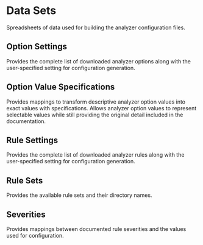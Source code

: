 # Data Sets

Spreadsheets of data used for building the analyzer configuration files.

## Option Settings

Provides the complete list of downloaded analyzer options along with the user-specified setting for configuration generation.

## Option Value Specifications

Provides mappings to transform descriptive analyzer option values into exact values with specifications. Allows analyzer option values
to represent selectable values while still providing the original detail included in the documentation.

## Rule Settings

Provides the complete list of downloaded analyzer rules along with the user-specified setting for configuration generation.

## Rule Sets

Provides the available rule sets and their directory names.

## Severities

Provides mappings between documented rule severities and the values used for configuration.
